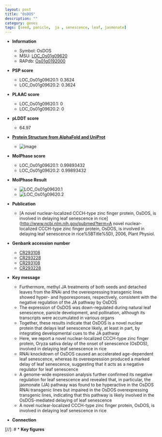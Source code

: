 ```yaml
---
layout: post
title: "OsDOS"
description: ""
category: genes
tags: [seed, panicle,  ja , senescence, leaf, jasmonate]
---
```


* **Information**  
    + Symbol: OsDOS  
    + MSU: [LOC_Os01g09620](http://rice.plantbiology.msu.edu/cgi-bin/ORF_infopage.cgi?orf=LOC_Os01g09620)  
    + RAPdb: [Os01g0192000](http://rapdb.dna.affrc.go.jp/viewer/gbrowse_details/irgsp1?name=Os01g0192000)  

* **PSP score**  
    + LOC_Os01g09620.1: 0.3624 
    + LOC_Os01g09620.2: 0.3624 

* **PLAAC score**  
    + LOC_Os01g09620.1: 0 
    + LOC_Os01g09620.2: 0 

* **pLDDT score**
    + 64.97

* **[Protein Structure from AlphaFold and UniProt](https://www.uniprot.org/uniprotkb/Q9FU27/entry#structure)**
    + ![image](https://ricepsp.github.io/images/Q9/AF-Q9FU27-F1.png)

* **MolPhase score**
    + LOC_Os01g09620.1: 0.99893432
    + LOC_Os01g09620.2: 0.99893432

* **MolPhase Result**
    + ![LOC_Os01g09620.1](https://304243504.github.io/Pictures/LOC_Os01g/LOC_Os01g09620.1.png)
    + ![LOC_Os01g09620.2](https://304243504.github.io/Pictures/LOC_Os01g/LOC_Os01g09620.2.png)

* **Publication**  
    + [A novel nuclear-localized CCCH-type zinc finger protein, OsDOS, is involved in delaying leaf senescence in rice](http://www.ncbi.nlm.nih.gov/pubmed?term=A novel nuclear-localized CCCH-type zinc finger protein, OsDOS, is involved in delaying leaf senescence in rice%5BTitle%5D), 2006, Plant Physiol.

* **Genbank accession number**  
    + [CR293108](http://www.ncbi.nlm.nih.gov/nuccore/CR293108)
    + [CR293228](http://www.ncbi.nlm.nih.gov/nuccore/CR293228)
    + [CR293108](http://www.ncbi.nlm.nih.gov/nuccore/CR293108)
    + [CR293228](http://www.ncbi.nlm.nih.gov/nuccore/CR293228)

* **Key message**  
    + Furthermore, methyl JA treatments of both seeds and detached leaves from the RNAi and the overexpressing transgenic lines showed hyper- and hyporesponses, respectively, consistent with the negative regulation of the JA pathway by OsDOS
    + The expression of OsDOS was down-regulated during natural leaf senescence, panicle development, and pollination, although its transcripts were accumulated in various organs
    + Together, these results indicate that OsDOS is a novel nuclear protein that delays leaf senescence likely, at least in part, by integrating developmental cues to the JA pathway
    + Here, we report a novel nuclear-localized CCCH-type zinc finger protein, Oryza sativa delay of the onset of senescence (OsDOS), involved in delaying leaf senescence in rice
    + RNAi knockdown of OsDOS caused an accelerated age-dependent leaf senescence, whereas its overexpression produced a marked delay of leaf senescence, suggesting that it acts as a negative regulator for leaf senescence
    + A genome-wide expression analysis further confirmed its negative regulation for leaf senescence and revealed that, in particular, the jasmonate (JA) pathway was found to be hyperactive in the OsDOS RNAi transgenic lines but impaired in the OsDOS overexpressing transgenic lines, indicating that this pathway is likely involved in the OsDOS-mediated delaying of leaf senescence
    + A novel nuclear-localized CCCH-type zinc finger protein, OsDOS, is involved in delaying leaf senescence in rice

* **Connection**  

[//]: # * **Key figures**  


